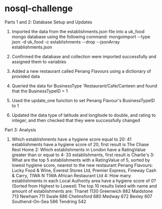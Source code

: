 # nosql-challenge
Parts 1 and 2: Database Setup and Updates
1. Imported the data from the establishments.json file into a uk_food mongo database using the following command:
    mongoimport --type json -d uk_food -c establishments --drop --jsonArray establishments.json 

2. Confirmed the database and collection were imported successfully and assigned them to variables
3. Added a new restaurant called Penang Flavours using a dictionary of provided data
4. Queried the data for BusinessType 'Restaurant/Cafe/Canteen and found that the BusinessTypeID = 1
5. Used the update_one function to set Penang Flavour's BusinessTypeID to 1
6. Updated the data type of latitude and longitude to double, and rating to integer, and then checked that they were successfully changed

Part 3: Analysis
1. Which establishments have a hygiene score equal to 20: 41 establishments have a hygiene score of 20, first result is The Chase Rest Home
2: Which establishments in London have a RatingValue greater than or equal to 4: 33 establishments, first result is Charlie's
3: What are the top 5 establishments with a RatingValue of 5, sorted by lowest hygiene score, nearest to the new restaurant Penang Flavours: Lucky Food & Wine, Everest Stores Ltd, Premier Express, Fineway Cash & Carry, TIWA N TIWA African Restaurant Ltd
4: How many establishments in each Local Authority area have a hygiene score of 0? (Sorted from Highest to Lowest)
    The top 10 results listed with name and amount of establishments are:
    Thanet	1130
    Greenwich	882
    Maidstone	713
    Newham	711
    Swale	686
    Chelmsford	680
    Medway	672
    Bexley	607
    Southend-On-Sea	586
    Tendring	542
